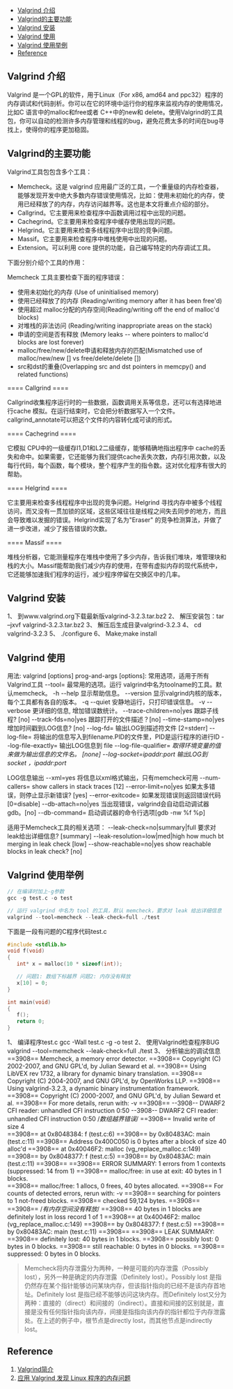 
<!-- MarkdownTOC -->

- [Valgrind 介绍](#valgrind-介绍)
- [Valgrind的主要功能](#valgrind的主要功能)
- [Valgrind 安装](#valgrind-安装)
- [Valgrind 使用](#valgrind-使用)
- [Valgrind 使用举例](#valgrind-使用举例)
- [Reference](#reference)

<!-- /MarkdownTOC -->

## Valgrind 介绍 

Valgrind 是一个GPL的软件，用于Linux（For x86, amd64 and ppc32）程序的内存调试和代码剖析。你可以在它的环境中运行你的程序来监视内存的使用情况，比如C 语言中的malloc和free或者 C++中的new和 delete。使用Valgrind的工具包，你可以自动的检测许多内存管理和线程的bug，避免花费太多的时间在bug寻找上，使得你的程序更加稳固。

## Valgrind的主要功能

Valgrind工具包包含多个工具：

- Memcheck。这是 valgrind 应用最广泛的工具，一个重量级的内存检查器，能够发现开发中绝大多数内存错误使用情况，比如：使用未初始化的内存，使用已经释放了的内存，内存访问越界等。这也是本文将重点介绍的部分。
- Callgrind。它主要用来检查程序中函数调用过程中出现的问题。
- Cachegrind。它主要用来检查程序中缓存使用出现的问题。
- Helgrind。它主要用来检查多线程程序中出现的竞争问题。
- Massif。它主要用来检查程序中堆栈使用中出现的问题。
- Extension。可以利用 core 提供的功能，自己编写特定的内存调试工具。


下面分别介绍个工具的作用：

Memcheck 工具主要检查下面的程序错误：
  * 使用未初始化的内存 (Use of uninitialised memory) 
  * 使用已经释放了的内存 (Reading/writing memory after it has been free'd) 
  * 使用超过 malloc分配的内存空间(Reading/writing off the end of malloc'd blocks) 
  * 对堆栈的非法访问 (Reading/writing inappropriate areas on the stack) 
  * 申请的空间是否有释放 (Memory leaks -- where pointers to malloc'd blocks are lost forever) 
  * malloc/free/new/delete申请和释放内存的匹配(Mismatched use of malloc/new/new [] vs free/delete/delete []) 
  * src和dst的重叠(Overlapping src and dst pointers in memcpy() and related functions) 

==== Callgrind ====

Callgrind收集程序运行时的一些数据，函数调用关系等信息，还可以有选择地进行cache 模拟。在运行结束时，它会把分析数据写入一个文件。callgrind_annotate可以把这个文件的内容转化成可读的形式。

==== Cachegrind ====

它模拟 CPU中的一级缓存I1,D1和L2二级缓存，能够精确地指出程序中 cache的丢失和命中。如果需要，它还能够为我们提供cache丢失次数，内存引用次数，以及每行代码，每个函数，每个模块，整个程序产生的指令数。这对优化程序有很大的帮助。

==== Helgrind ====

它主要用来检查多线程程序中出现的竞争问题。Helgrind 寻找内存中被多个线程访问，而又没有一贯加锁的区域，这些区域往往是线程之间失去同步的地方，而且会导致难以发掘的错误。Helgrind实现了名为"Eraser" 的竞争检测算法，并做了进一步改进，减少了报告错误的次数。

==== Massif ====

堆栈分析器，它能测量程序在堆栈中使用了多少内存，告诉我们堆块，堆管理块和栈的大小。Massif能帮助我们减少内存的使用，在带有虚拟内存的现代系统中，它还能够加速我们程序的运行，减少程序停留在交换区中的几率。

 
## Valgrind 安装

  1、    到www.valgrind.org下载最新版valgrind-3.2.3.tar.bz2
  2、    解压安装包：tar –jxvf valgrind-3.2.3.tar.bz2
  3、    解压后生成目录valgrind-3.2.3 
  4、    cd valgrind-3.2.3
  5、    ./configure
  6、    Make;make install

## Valgrind 使用

用法: valgrind [options] prog-and-args
[options]:
常用选项，适用于所有Valgrind工具
  --tool=<name>     最常用的选项。运行 valgrind中名为toolname的工具。默认memcheck。
  -h --help                 显示帮助信息。
  --version                 显示valgrind内核的版本，每个工具都有各自的版本。
  -q --quiet                    安静地运行，只打印错误信息。
  -v --verbose              更详细的信息, 增加错误数统计。
  --trace-children=no|yes   跟踪子线程? [no]
  --track-fds=no|yes        跟踪打开的文件描述？[no]
  --time-stamp=no|yes       增加时间戳到LOG信息? [no]
  --log-fd=<number>     输出LOG到描述符文件 [2=stderr]
  --log-file=<file>     将输出的信息写入到filename.PID的文件里，PID是运行程序的进行ID
  --log-file-exactly=<file>     输出LOG信息到 file
  --log-file-qualifier=<VAR>    取得环境变量的值来做为输出信息的文件名。 [none]
  --log-socket=ipaddr:port  输出LOG到socket ，ipaddr:port

LOG信息输出
  --xml=yes                 将信息以xml格式输出，只有memcheck可用
  --num-callers=<number>        show <number> callers in stack traces [12]
  --error-limit=no|yes          如果太多错误，则停止显示新错误? [yes]
  --error-exitcode=<number>     如果发现错误则返回错误代码 [0=disable]
  --db-attach=no|yes            当出现错误，valgrind会自动启动调试器gdb。[no]
  --db-command=<command>    启动调试器的命令行选项[gdb -nw %f %p]

适用于Memcheck工具的相关选项：
  --leak-check=no|summary|full  要求对leak给出详细信息?  [summary]
  --leak-resolution=low|med|high    how much bt merging in leak check [low]
  --show-reachable=no|yes       show reachable blocks in leak check? [no]

 
## Valgrind 使用举例

```cpp
// 在编译时加上-g参数
gcc -g test.c -o test

// 运行 valgrind 中名为 tool 的工具，默认 memcheck，要求对 leak 给出详细信息
valgrind --tool=memcheck --leak-check=full ./test
```

下面是一段有问题的C程序代码test.c

```cpp
#include <stdlib.h>
void f(void)
{
   int* x = malloc(10 * sizeof(int));

   // 问题1: 数组下标越界 问题2: 内存没有释放
   x[10] = 0;     
}                 

int main(void)
{
   f();
   return 0;
}
```

1、    编译程序test.c
gcc -Wall test.c -g -o test
2、    使用Valgrind检查程序BUG
valgrind --tool=memcheck --leak-check=full ./test
3、    分析输出的调试信息
==3908== Memcheck, a memory error detector.
==3908== Copyright (C) 2002-2007, and GNU GPL'd, by Julian Seward et al.
==3908== Using LibVEX rev 1732, a library for dynamic binary translation.
==3908== Copyright (C) 2004-2007, and GNU GPL'd, by OpenWorks LLP.
==3908== Using valgrind-3.2.3, a dynamic binary instrumentation framework.
==3908== Copyright (C) 2000-2007, and GNU GPL'd, by Julian Seward et al.
==3908== For more details, rerun with: -v
==3908== 
--3908-- DWARF2 CFI reader: unhandled CFI instruction 0:50
--3908-- DWARF2 CFI reader: unhandled CFI instruction 0:50
/*数组越界错误*/
==3908== Invalid write of size 4                      
==3908==    at 0x8048384: f (test.c:6)
==3908==    by 0x80483AC: main (test.c:11)
==3908==  Address 0x400C050 is 0 bytes after a block of size 40 alloc'd
==3908==    at 0x40046F2: malloc (vg_replace_malloc.c:149)
==3908==    by 0x8048377: f (test.c:5)
==3908==    by 0x80483AC: main (test.c:11)
==3908== 
==3908== ERROR SUMMARY: 1 errors from 1 contexts (suppressed: 14 from 1)
==3908== malloc/free: in use at exit: 40 bytes in 1 blocks.   
==3908== malloc/free: 1 allocs, 0 frees, 40 bytes allocated.
==3908== For counts of detected errors, rerun with: -v
==3908== searching for pointers to 1 not-freed blocks.
==3908== checked 59,124 bytes.
==3908== 
==3908== 
/*有内存空间没有释放*/
==3908== 40 bytes in 1 blocks are definitely lost in loss record 1 of 1
==3908==    at 0x40046F2: malloc (vg_replace_malloc.c:149)
==3908==    by 0x8048377: f (test.c:5)
==3908==    by 0x80483AC: main (test.c:11)
==3908== 
==3908== LEAK SUMMARY:
==3908==    definitely lost: 40 bytes in 1 blocks.
==3908==      possibly lost: 0 bytes in 0 blocks.
==3908==    still reachable: 0 bytes in 0 blocks.
==3908==         suppressed: 0 bytes in 0 blocks.

> Memcheck将内存泄露分为两种，一种是可能的内存泄露（Possibly lost），另外一种是确定的内存泄露（Definitely lost）。Possibly lost 是指仍然存在某个指针能够访问某块内存，但该指针指向的已经不是该内存首地址。Definitely lost 是指已经不能够访问这块内存。而Definitely lost又分为两种：直接的（direct）和间接的（indirect）。直接和间接的区别就是，直接是没有任何指针指向该内存，间接是指指向该内存的指针都位于内存泄露处。在上述的例子中，根节点是directly lost，而其他节点是indirectly lost。


## Reference

1. [Valgrind简介](http://www.turbolinux.com.cn/turbo/wiki/doku.php?do=show&id=valgrind)
2. [应用 Valgrind 发现 Linux 程序的内存问题](https://www.ibm.com/developerworks/cn/linux/l-cn-valgrind/)
